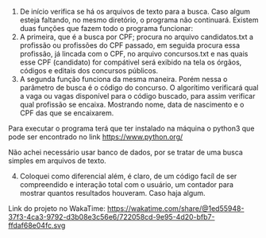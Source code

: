 1. De início verifica se há os arquivos de texto para a busca. Caso algum esteja faltando, no mesmo diretório, o programa não continuará.
Existem duas funções que fazem todo o programa funcionar:
2. A primeira, que é a busca por CPF; procura no arquivo candidatos.txt a profissão ou profissões do CPF passado, em seguida procura essa profissão, já lincada com o CPF, no arquivo concursos.txt e nas quais esse CPF (candidato) for compátivel será exibido na tela os órgãos, códigos e editais dos concursos públicos.
3. A segunda função funciona da mesma maneira. Porém nessa o parâmetro de busca é o código do concurso. O algorítimo verificará qual a vaga ou vagas disponível para o código buscado, para assim verificar qual profissão se encaixa. Mostrando nome, data de nascimento e o CPF das que se encaixarem.

Para executar o programa terá que ter instalado na máquina o python3 que pode ser encontrado no link https://www.python.org/

Não achei necessário usar banco de dados, por se tratar de uma busca simples em arquivos de texto.

4. Coloquei como diferencial além, é claro, de um código facíl de ser compreendido e interação total com o usuário, um contador para mostrar quantos resultados houveram. Caso haja algum.

Link do projeto no WakaTime: https://wakatime.com/share/@1ed55948-37f3-4ca3-9792-d3b08e3c56e6/722058cd-9e95-4d20-bfb7-ffdaf68e04fc.svg


